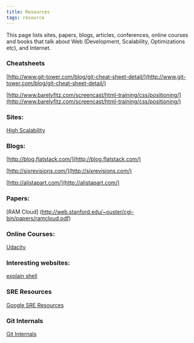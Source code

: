 ```yaml
---
title: Resources
tags: resource
---
```


This page lists sites, papers, blogs, articles, conferences, online courses and books that talk about Web (Development, Scalability, Optimizations etc),  and Internet.


### Cheatsheets

[http://www.git-tower.com/blog/git-cheat-sheet-detail/](http://www.git-tower.com/blog/git-cheat-sheet-detail/)

[http://www.barelyfitz.com/screencast/html-training/css/positioning/](http://www.barelyfitz.com/screencast/html-training/css/positioning/)

### Sites:

[High Scalability](http://highscalability.com/)

### Blogs:

[http://blog.flatstack.com/](http://blog.flatstack.com/)

[http://sixrevisions.com/](http://sixrevisions.com/)

[http://alistapart.com/](http://alistapart.com/)

### Papers:

[RAM Cloud] (http://web.stanford.edu/~ouster/cgi-bin/papers/ramcloud.pdf)

### Online Courses:

[Udacity](https://www.udacity.com/)

### Interesting websites:
[explain shell](http://explainshell.com/)

### SRE Resources
[Google SRE Resources](https://landing.google.com/sre/resources/)

### Git Internals
[Git Internals](https://www.youtube.com/watch?v=P6jD966jzlk)
